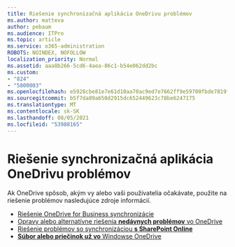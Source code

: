 ```yaml
---
title: Riešenie synchronizačná aplikácia OneDrivu problémov
ms.author: matteva
author: pebaum
ms.audience: ITPro
ms.topic: article
ms.service: o365-administration
ROBOTS: NOINDEX, NOFOLLOW
localization_priority: Normal
ms.assetid: aaa8b266-5cd6-4aea-86c1-b54e062dd2bc
ms.custom:
- "824"
- "5800003"
ms.openlocfilehash: e5928cbe81e7e61d10aa70ac9ed7e7662ff9e59700fbde7819f707a1f4b5325d
ms.sourcegitcommit: b5f7da89a650d2915dc652449623c78be6247175
ms.translationtype: MT
ms.contentlocale: sk-SK
ms.lasthandoff: 08/05/2021
ms.locfileid: "53988165"
---
```

# <a name="fix-onedrive-sync-problems"></a>Riešenie synchronizačná aplikácia OneDrivu problémov

Ak OneDrive spôsob, akým vy alebo vaši používatelia očakávate, použite na riešenie problémov nasledujúce zdroje informácií.

- [Riešenie OneDrive for Business synchronizácie](https://support.microsoft.com/office/207e983e-146d-404c-a994-672ef29e1f90)
- [Opravy alebo alternatívne riešenia **nedávnych problémov** vo OneDrive](https://support.office.com/article/36110213-f3f6-490d-8cb7-3833539def0b)
- [Riešenie problémov so synchronizáciou **s SharePoint Online**](https://support.office.com/article/207e983e-146d-404c-a994-672ef29e1f90)
- [**Súbor alebo priečinok už vo** Windowse OneDrive](https://support.microsoft.com/office/7b8044ad-438d-41db-bbbf-4f66b8890408)
